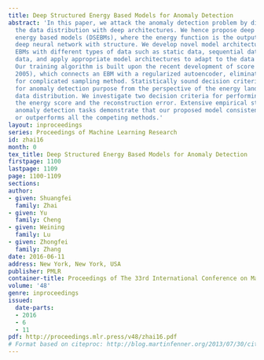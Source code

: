 ```yaml
---
title: Deep Structured Energy Based Models for Anomaly Detection
abstract: 'In this paper, we attack the anomaly detection problem by directly modeling
  the data distribution with deep architectures. We hence propose deep structured
  energy based models (DSEBMs), where the energy function is the output of a deterministic
  deep neural network with structure. We develop novel model architectures to integrate
  EBMs with different types of data such as static data, sequential data, and spatial
  data, and apply appropriate model architectures to adapt to the data structure.
  Our training algorithm is built upon the recent development of score matching (Hyvarinen,
  2005), which connects an EBM with a regularized autoencoder, eliminating the need
  for complicated sampling method. Statistically sound decision criterion can be derived
  for anomaly detection purpose from the perspective of the energy landscape of the
  data distribution. We investigate two decision criteria for performing anomaly detection:
  the energy score and the reconstruction error. Extensive empirical studies on benchmark
  anomaly detection tasks demonstrate that our proposed model consistently matches
  or outperforms all the competing methods.'
layout: inproceedings
series: Proceedings of Machine Learning Research
id: zhai16
month: 0
tex_title: Deep Structured Energy Based Models for Anomaly Detection
firstpage: 1100
lastpage: 1109
page: 1100-1109
sections: 
author:
- given: Shuangfei
  family: Zhai
- given: Yu
  family: Cheng
- given: Weining
  family: Lu
- given: Zhongfei
  family: Zhang
date: 2016-06-11
address: New York, New York, USA
publisher: PMLR
container-title: Proceedings of The 33rd International Conference on Machine Learning
volume: '48'
genre: inproceedings
issued:
  date-parts:
  - 2016
  - 6
  - 11
pdf: http://proceedings.mlr.press/v48/zhai16.pdf
# Format based on citeproc: http://blog.martinfenner.org/2013/07/30/citeproc-yaml-for-bibliographies/
---
```

